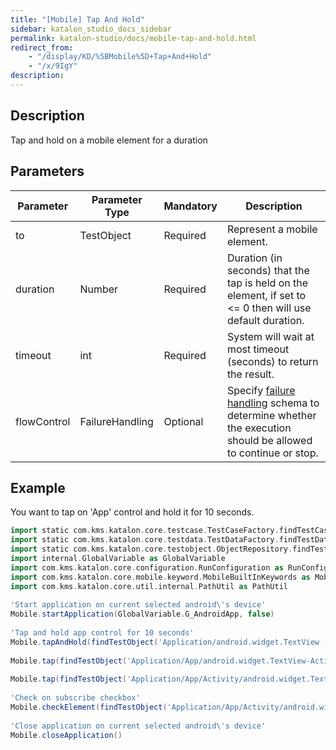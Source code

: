 ```yaml
---
title: "[Mobile] Tap And Hold" 
sidebar: katalon_studio_docs_sidebar
permalink: katalon-studio/docs/mobile-tap-and-hold.html 
redirect_from:
    - "/display/KD/%5BMobile%5D+Tap+And+Hold"
    - "/x/9IgY"
description: 
---
```

Description
-----------

Tap and hold on a mobile element for a duration

Parameters
----------

| Parameter | Parameter Type | Mandatory | Description |
| --- | --- | --- | --- |
| to | TestObject  | Required | Represent a mobile element. |
| duration | Number  | Required | Duration (in seconds) that the tap is held on the element, if set to <= 0 then will use default duration. |
| timeout  | int | Required | System will wait at most timeout (seconds) to return the result. |
| flowControl | FailureHandling | Optional | Specify [failure handling](/x/qAAM) schema to determine whether the execution should be allowed to continue or stop. |

Example
-------

You want to tap on 'App' control and hold it for 10 seconds.

```groovy
import static com.kms.katalon.core.testcase.TestCaseFactory.findTestCase
import static com.kms.katalon.core.testdata.TestDataFactory.findTestData
import static com.kms.katalon.core.testobject.ObjectRepository.findTestObject
import internal.GlobalVariable as GlobalVariable
import com.kms.katalon.core.configuration.RunConfiguration as RunConfiguration
import com.kms.katalon.core.mobile.keyword.MobileBuiltInKeywords as Mobile
import com.kms.katalon.core.util.internal.PathUtil as PathUtil
 
'Start application on current selected android\'s device'
Mobile.startApplication(GlobalVariable.G_AndroidApp, false)
 
'Tap and hold app control for 10 seconds'
Mobile.tapAndHold(findTestObject('Application/android.widget.TextView - App'),10, 10)
 
Mobile.tap(findTestObject('Application/App/android.widget.TextView-Activity'), 10)
 
Mobile.tap(findTestObject('Application/App/Activity/android.widget.TextView-Custom Dialog'), 10)
 
'Check on subscribe checkbox'
Mobile.checkElement(findTestObject('Application/App/Activity/android.widget.Check - Subscribe'), 10)
 
'Close application on current selected android\'s device'
Mobile.closeApplication()
```